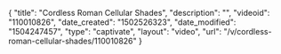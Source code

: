 {
    "title": "Cordless Roman Cellular Shades",
    "description": "",
    "videoid": "110010826",
    "date_created": "1502526323",
    "date_modified": "1504247457",
    "type": "captivate",
    "layout": "video",
    "url": "\/v\/cordless-roman-cellular-shades\/110010826"
}